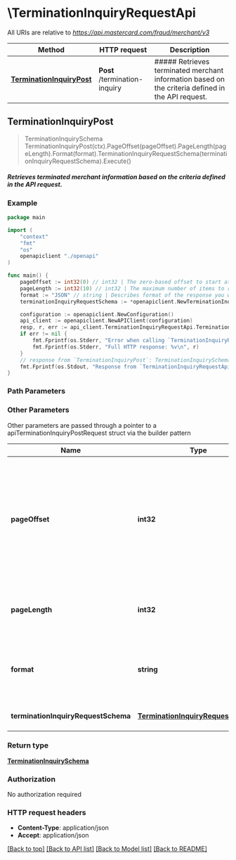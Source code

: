 # \TerminationInquiryRequestApi

All URIs are relative to *https://api.mastercard.com/fraud/merchant/v3*

Method | HTTP request | Description
------------- | ------------- | -------------
[**TerminationInquiryPost**](TerminationInquiryRequestApi.md#TerminationInquiryPost) | **Post** /termination-inquiry | ##### Retrieves terminated merchant information based on the criteria defined in the API request.



## TerminationInquiryPost

> TerminationInquirySchema TerminationInquiryPost(ctx).PageOffset(pageOffset).PageLength(pageLength).Format(format).TerminationInquiryRequestSchema(terminationInquiryRequestSchema).Execute()

##### Retrieves terminated merchant information based on the criteria defined in the API request.



### Example

```go
package main

import (
    "context"
    "fmt"
    "os"
    openapiclient "./openapi"
)

func main() {
    pageOffset := int32(0) // int32 | The zero-based offset to start at. The actual start position is this value +1. An offset of 10 starts at item 11. Combined with the PageLength option this allows pagination to be supported through the service requests.
    pageLength := int32(10) // int32 | The maximum number of items to retrieve within the current \"page\" of results.
    format := "JSON" // string | Describes format of the response you wants to serverd, response can be delevired either as XML or JSON.
    terminationInquiryRequestSchema := *openapiclient.NewTerminationInquiryRequestSchema() // TerminationInquiryRequestSchema | Body of the Termination Inquiry Request

    configuration := openapiclient.NewConfiguration()
    api_client := openapiclient.NewAPIClient(configuration)
    resp, r, err := api_client.TerminationInquiryRequestApi.TerminationInquiryPost(context.Background()).PageOffset(pageOffset).PageLength(pageLength).Format(format).TerminationInquiryRequestSchema(terminationInquiryRequestSchema).Execute()
    if err != nil {
        fmt.Fprintf(os.Stderr, "Error when calling `TerminationInquiryRequestApi.TerminationInquiryPost``: %v\n", err)
        fmt.Fprintf(os.Stderr, "Full HTTP response: %v\n", r)
    }
    // response from `TerminationInquiryPost`: TerminationInquirySchema
    fmt.Fprintf(os.Stdout, "Response from `TerminationInquiryRequestApi.TerminationInquiryPost`: %v\n", resp)
}
```

### Path Parameters



### Other Parameters

Other parameters are passed through a pointer to a apiTerminationInquiryPostRequest struct via the builder pattern


Name | Type | Description  | Notes
------------- | ------------- | ------------- | -------------
 **pageOffset** | **int32** | The zero-based offset to start at. The actual start position is this value +1. An offset of 10 starts at item 11. Combined with the PageLength option this allows pagination to be supported through the service requests. | 
 **pageLength** | **int32** | The maximum number of items to retrieve within the current \&quot;page\&quot; of results. | 
 **format** | **string** | Describes format of the response you wants to serverd, response can be delevired either as XML or JSON. | 
 **terminationInquiryRequestSchema** | [**TerminationInquiryRequestSchema**](TerminationInquiryRequestSchema.md) | Body of the Termination Inquiry Request | 

### Return type

[**TerminationInquirySchema**](TerminationInquirySchema.md)

### Authorization

No authorization required

### HTTP request headers

- **Content-Type**: application/json
- **Accept**: application/json

[[Back to top]](#) [[Back to API list]](../README.md#documentation-for-api-endpoints)
[[Back to Model list]](../README.md#documentation-for-models)
[[Back to README]](../README.md)

